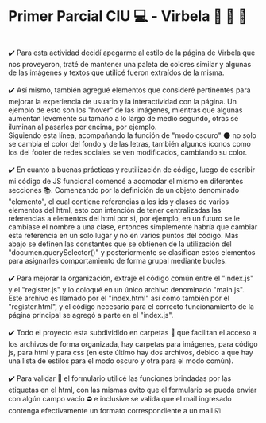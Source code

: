 # Primer Parcial CIU :computer: - Virbela :closed_book: :green_book: :blue_book:

 <br> :heavy_check_mark: Para esta actividad decidí apegarme al estilo de la página de Virbela que nos proveyeron, traté de mantener una paleta de colores similar y algunas de las imágenes y textos que utilicé fueron extraídos de la misma.<br><br>
 :heavy_check_mark: Así mismo, también agregué elementos que consideré pertinentes para mejorar la experiencia de usuario y la interactividad con la página. Un ejemplo de esto son los "hover" de las imágenes, mientras que algunas aumentan levemente su tamaño a lo largo de medio segundo, otras se iluminan al pasarles por encima, por ejemplo. <br>
 Siguiendo esta línea, acompañando la función de "modo oscuro" :new_moon: no solo se cambia el color del fondo y de las letras, también algunos íconos como los del footer de redes sociales se ven modificados, cambiando su color. <br><br>
 :heavy_check_mark: En cuanto a buenas prácticas y reutilización de código, luego de escribir mi código de JS funcional comencé a acomodar el mismo en diferentes secciones :books:. Comenzando por la definición de un objeto denominado "elemento", el cual contiene referencias a los ids y clases de varios elementos del html, esto con intención de tener centralizadas las referencias a elementos del html por si, por ejemplo, en un futuro se le cambiase el nombre a una clase, entonces simplemente habría que cambiar esta referencia en un solo lugar y no en varios puntos del código. Más abajo se definen las constantes que se obtienen de la utilización del "documen.querySelector()" y  posteriormente se clasifican estos elementos para asignarles comportamiento de forma grupal mediante bucles. <br><br>
 :heavy_check_mark: Para mejorar la organización, extraje el código común entre el "index.js" y el "register.js" y lo coloqué en un único archivo denominado "main.js". Este archivo es llamado por el "index.html" así como también por el "register.html", y el código necesario para el correcto funcionamiento de la página principal se agregó a parte en el "index.js". <br><br>
 :heavy_check_mark: Todo el proyecto esta subdividido en carpetas :file_folder: que facilitan el acceso a los archivos de forma organizada, hay carpetas para imágenes, para código js, para html y para css (en este último hay dos archivos, debido a que hay una lista de estilos para el modo oscuro y otra para el modo común). <br><br>
 :heavy_check_mark: Para validar :mag_right: el formulario utilicé las funciones brindadas por las etiquetas en el html, con las mismas evito que el formulario se pueda enviar con algún campo vacío :no_entry: e inclusive se valida que el mail ingresado contenga efectivamente un formato correspondiente a un mail :ballot_box_with_check:
  
